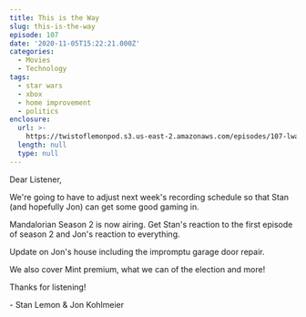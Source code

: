 ```yaml
---
title: This is the Way
slug: this-is-the-way
episode: 107
date: '2020-11-05T15:22:21.000Z'
categories:
  - Movies
  - Technology
tags:
  - star wars
  - xbox
  - home improvement
  - politics
enclosure:
  url: >-
    https://twistoflemonpod.s3.us-east-2.amazonaws.com/episodes/107-lwatol-20201105.mp3
  length: null
  type: null
---
```


Dear Listener,

We're going to have to adjust next week's recording schedule so that Stan (and hopefully Jon) can get some good gaming in.

Mandalorian Season 2 is now airing. Get Stan's reaction to the first episode of season 2 and Jon's reaction to everything.

Update on Jon's house including the impromptu garage door repair.

We also cover Mint premium, what we can of the election and more!

Thanks for listening!

\- Stan Lemon & Jon Kohlmeier
